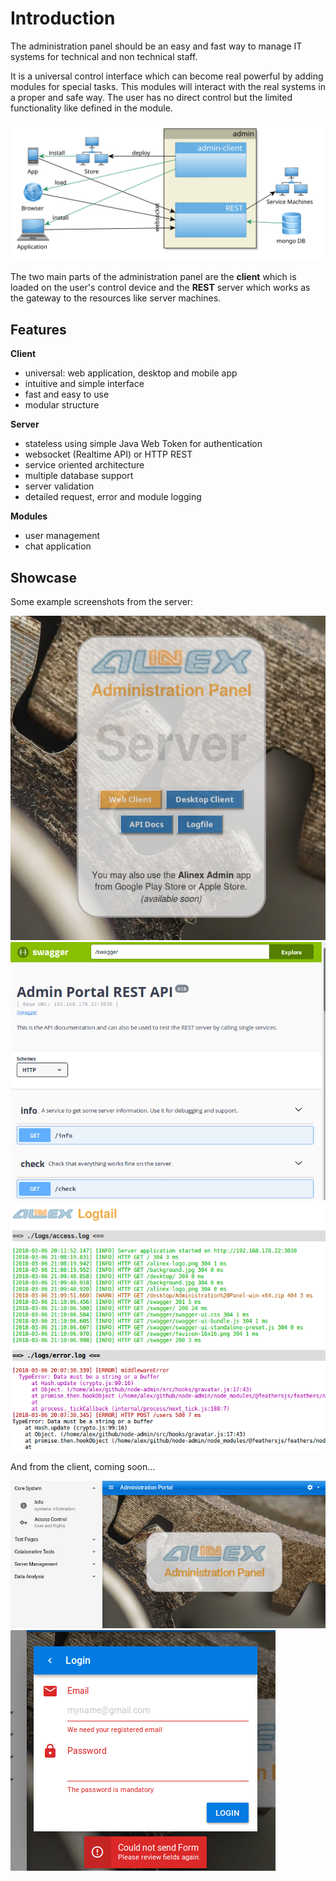 # Introduction

The administration panel should be an easy and fast way to manage IT systems for technical and non technical staff.

It is a universal control interface which can become real powerful by adding modules for special tasks. This modules will interact with the real systems in a proper and safe way. The user has no direct control but the limited functionality like defined in the module.

![Architecture](architecture.svg)

The two main parts of the administration panel are the __client__ which is loaded on the user's control device and the __REST__ server which works as the gateway to the resources like server machines.

## Features

__Client__
- universal: web application, desktop and mobile app
- intuitive and simple interface
- fast and easy to use
- modular structure

__Server__
- stateless using simple Java Web Token for authentication
- websocket (Realtime API) or HTTP REST
- service oriented architecture
- multiple database support
- server validation
- detailed request, error and module logging

__Modules__
- user management
- chat application

## Showcase

Some example screenshots from the server:

![Server Start](demo/server.start.png)
![API Docs](demo/swagger.png)
![Logfiles](demo/logtail.png)

And from the client, coming soon...

![Client Start](demo/client.start.png)
![Client Login](demo/client.login.png)
